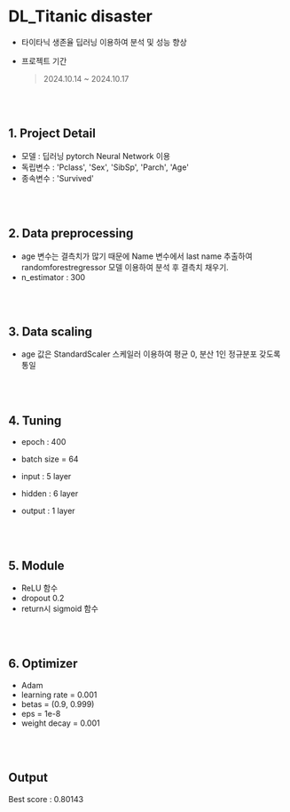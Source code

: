 # DL_Titanic disaster
- 타이타닉 생존율 딥러닝 이용하여 분석 및 성능 향상
- 프로젝트 기간

    > 2024.10.14 ~ 2024.10.17
    
</br></br>

## 1. Project Detail
- 모델 : 딥러닝 pytorch Neural Network 이용
- 독립변수 : 'Pclass', 'Sex', 'SibSp', 'Parch', 'Age'
- 종속변수 : 'Survived'

</br></br>

## 2. Data preprocessing 
- age 변수는 결측치가 많기 때문에 Name 변수에서 last name 추출하여 randomforestregressor 모델 이용하여 분석 후 결측치 채우기.
- n_estimator : 300

</br></br>


## 3. Data scaling 
- age 값은 StandardScaler 스케일러 이용하여 평균 0, 분산 1인 정규분포 갖도록 통일

</br></br>


## 4. Tuning
- epoch : 400
- batch size = 64

- input : 5 layer
- hidden : 6 layer
- output : 1 layer

</br></br>


## 5. Module
- ReLU 함수
- dropout 0.2
- return시 sigmoid 함수

</br></br>

## 6. Optimizer
- Adam
- learning rate = 0.001
- betas = (0.9, 0.999)
- eps = 1e-8
- weight decay = 0.001

</br></br>


## Output
Best score : 0.80143
